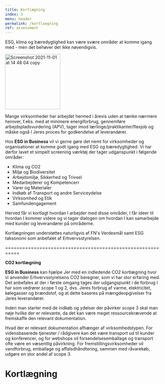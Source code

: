 ```yaml
---
title: Kortlægning
index: 3
menu: header
permalink: /kortlaegning
ref: assessment
---
```


ESG, klima og bæredygtighed kan være svære områder at komme igang med - men det behøver det ikke nøvendigvis. 

<img width="179" alt="Screenshot 2021-11-01 at 14 48 04 copy" src="https://user-images.githubusercontent.com/75361000/139681998-582ee924-b2ce-4b22-9d27-b02b22c52aba.png">

Mange virksomheder har arbejdet hermed i årevis uden at tænke nærmere herover, f.eks. med at minimere energiforbrug, gennemføre arbejdspladsvurdering (APV), tager imod lærlinge/praktikanter/flexjob og måske også I Jeres proces for godkendelse af leverandører. 

Hos **ESG in Business** vil vi gerne gøre det nemt for virksomheder og organisationer at komme godt igang med ESG og bæredygtighed. Vi har derfor lavet et simpelt screening værktøj der tager udganspunkt i følgende områder:

- Klima og CO2
- Miljø og Biodiversitet 
- Arbejdsmiljø, Sikkerhed og Trivsel
- Medarbejderer og Kompetencerr
- Varer og Materialer
- Indkøb af Transport og andre Serviceydelse
- Virksomhed og Etik
- Samfundengagement

Herved får vi kortlagt hvordan I arbejder med disse områder, I får ideer til hvordan I kommer videre og vi tager dialogen om hvordan I kan samarbejde med kunder og leverandører på områderne. 

Kortlægningen understøttes naturligvis af FN's Verdesmål samt ESG taksonomi som anbefalet af Erhvervsstyrelsen. 

===========================================================

**CO2 kortlægning**

**ESG in Business** kan hjælpe Jer med en indledende CO2 kortlægning hvor vi anvender Erhvervsstyrelsens CO2 beregner, som vi har stor erfaring med. 
Det anbefales at der i første omgang tages der udgangspunkt i de forbrug I har som vedrører scope 1 og 2, dvs. Jeres forbrug af varme, elektricitet, kølegasser og brændstof, og at dette baseres på mængdeopgivelser fra Jeres leverandører.

Inden man starter med de indkøb og ydelser der påvirker scope 3 skal man nøje hvilke der er relevante, da det kan være meget ressourcekrævende at fremskaffe den relevant dokumentation.  

Hvad der er relevant dokumentation afhænger af virksomhedstypen. 
For vidensbaserede tjenester / rådgivere kan det være transport ud til kunder og konferencer, og for webshops vil forsendelsesemballage og transport ofte være en væsentlig påvirkning. For fremstillingsvirksomheder vil vandforbrug, emballage og affalsdhåndtering, sammen med råvarekøb, udgøre en stor andel af scope 3.

# Kortlægning
